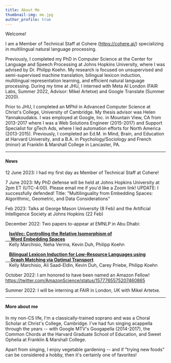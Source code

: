 ```yaml
---
title: About Me
thumbnail-img: me.jpg
author_profile: true
---
```


Welcome!  

I am a Member of Technical Staff at Cohere (https://cohere.ai/) specializing in multilingual natural language processing.

Previously, I completed my PhD in Computer Science at the Center for Language and Speech Processing at Johns Hopkins University, where I was advised by Dr. Philipp Koehn.  My research is focused on unsupervised and semi-supervised machine translation, bilingual lexicon induction, multilingual representation learning, and efficient natural language processing.  During my time at JHU, I interned with Meta AI London (FAIR Labs, Summer 2022, Advisor: Mikel Artetxe) and Google Translate (Summer 2020).  

Prior to JHU, I completed an MPhil in Advanced Computer Science at Christ's College, University of Cambridge.  My thesis advisor was Helen Yannakoudakis.  I was employed at Google, Inc. in Mountain View, CA from 2013-2017 where I was a Web Solutions Engineer (2015-2017) and Support Specialist for gTech Ads, where I led automation efforts for North America (2013-2015). Previously, I completed an Ed.M. in Mind, Brain, and Education at Harvard University, and a B.A. in Psychology/Sociology and French (minor) at Franklin & Marshall College in Lancaster, PA.  

---

#### News

12 June 2023: I had my first day as Member of Technical Staff at Cohere!

7 June 2023:  My PhD defense will be held at Johns Hopkins University at 2pm ET (UTC-4:00).  Please email me if you'd like a Zoom link!  UPDATE: I successfully defended! Title: "Multilinguality from Embedding Spaces: Algorithmic, Geometric, and Data Considerations"

Feb 2023:  Talks at George Mason University (8 Feb) and the Artificial Intelligence Society at Johns Hopkins (22 Feb)

December 2022: Two papers to-appear at EMNLP in Abu Dhabi:

&nbsp;&nbsp;&nbsp;**[IsoVec: Controlling the Relative Isomorphism of <br>&nbsp;&nbsp;&nbsp;&nbsp;&nbsp;Word Embedding Spaces](https://arxiv.org/abs/2210.05098)**<br>
&nbsp;&nbsp;&nbsp;Kelly Marchisio, Neha Verma, Kevin Duh, Philipp Koehn


&nbsp;&nbsp;&nbsp;**[Bilingual Lexicon Induction for Low-Resource Languages using <br>&nbsp;&nbsp;&nbsp;&nbsp;&nbsp;Graph Matching via Optimal Transport](https://arxiv.org/abs/2210.14378)**<br>
&nbsp;&nbsp;&nbsp;Kelly Marchisio, Ali Saad-Eldin, Kevin Duh, Carey Priebe, Philipp Koehn

October 2022:  I am honored to have been named an Amazon Fellow! https://twitter.com/AmazonScience/status/1577765575207460865

Summer 2022: I will be interning at FAIR in London, UK with Mikel Artetxe.


---

#### More about me

In my non-CS life, I'm a classically-trained soprano and was a Choral Scholar at Christ's College, Cambridge.  I've had fun singing acappella through the years -- with Google MTV's Googapella (2014-2017), the Common Chords at the Harvard Graduate School of Education, and Sweet Ophelia at Franklin & Marshall College.  

Apart from singing, I enjoy vegetable gardening -- and if "trying new foods" can be considered a hobby, then it's certainly one of favorites!
